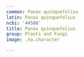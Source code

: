 ```yaml
---
common: Panax quinquefolius
latin: Panax quinquefolius
ncbi: '44588'
title: Panax quinquefolius
group: Plants and Fungi
image: .na.character

---
```

